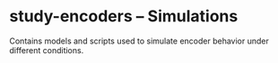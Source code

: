 study-encoders – Simulations
==================================

Contains models and scripts used to simulate encoder behavior under different conditions.

